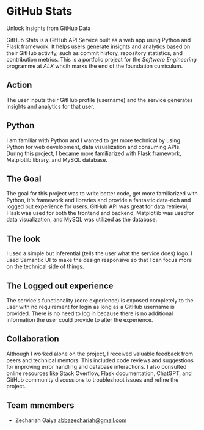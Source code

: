 # GitHub Stats 
Unlock Insights from GitHub Data

GitHub Stats is a GitHub API Service built as a web app using Python and Flask framework. It helps users generate insights and analytics based on their GitHub activity, such as commit history, repository statistics, and contribution metrics. This is a portfolio project for the *Software Engineering* programme at *ALX* whcih marks the end of the foundation curriculum.

## Action
The user inputs their GitHub profile (username) and the service generates insights and analytics for that user.

## Python
I am familiar with Python and I wanted to get more technical by using Python for web development, data visualization and consuming APIs. During this project, I became more familiarized with Flask framework, Matplotlib library, and MySQL database.

## The Goal 
The goal for this project was to write better code, get more familiarized with Python, it's framework and libraries and provide a fantastic data-rich and logged out experience for users. GitHub API was great for data retrieval, Flask was used for both the frontend and backend, Matplotlib was usedfor data visualization, and MySQL was utilized as the database.

## The look
I used a simple but inferential (tells the user what the service does) logo. I used Semantic UI to make the design responsive so that I can focus more on the technical side of things.

## The Logged out experience  
The service's functionality (core experience) is exposed completely to the user with no requirement for login as long as a GitHub username is provided. There is no need to log in because there is no additional information the user could provide to alter the experience.

## Collaboration
Although I worked alone on the project, I received valuable feedback from peers and technical mentors. This included code reviews and suggestions for improving error handling and database interactions. I also consulted online resources like Stack Overflow, Flask documentation, ChatGPT, and GitHub community discussions to troubleshoot issues and refine the project.

## Team mmembers
- Zechariah Gaiya <abbazechariah@gmail.com>
